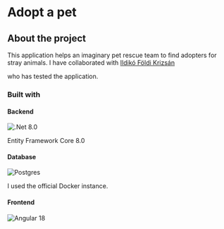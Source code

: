 # Adopt a pet

## About the project

This application helps an imaginary pet rescue team to find adopters for stray animals. I have collaborated with [Ildikó Földi Krizsán](https://github.com/FoldiKrizsanIldiko)

who has tested the application.



### Built with

#### Backend

![.Net](https://img.shields.io/badge/.NET-5C2D91?style=for-the-badge&logo=.net&logoColor=white) 8.0

Entity Framework Core 8.0



#### Database

![Postgres](https://img.shields.io/badge/postgres-%23316192.svg?style=for-the-badge&logo=postgresql&logoColor=white)



I used the official Docker instance.



#### Frontend

![Angular](https://img.shields.io/badge/angular-%23DD0031.svg?style=for-the-badge&logo=angular&logoColor=white) 18




